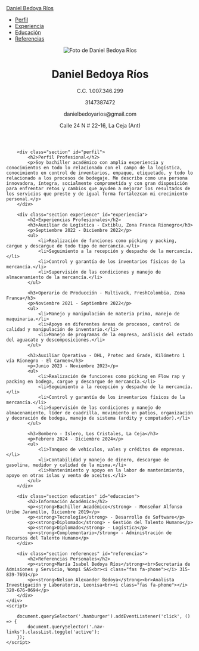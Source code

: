 <!DOCTYPE html>
<html lang="es">
<head>
    <meta charset="UTF-8">
    <meta name="viewport" content="width=device-width, initial-scale=1.0">
    <title>Hoja de Vida - Daniel Bedoya Ríos</title>
    <link rel="stylesheet" href="https://cdnjs.cloudflare.com/ajax/libs/font-awesome/5.15.4/css/all.min.css">
    
</head>
<body>
    <nav class="navbar">
        <div class="nav-container">
            <a href="#" class="brand">Daniel Bedoya Ríos</a>
            <span class="hamburger"><i class="fas fa-bars"></i></span>
            <ul class="nav-links">
                <li><a href="#perfil">Perfil</a></li>
                <li><a href="#experiencia">Experiencia</a></li>
                <li><a href="#educacion">Educación</a></li>
                <li><a href="#referencias">Referencias</a></li>
            </ul>
        </div>
    </nav>
    <div class="container">
        <header>
            <img src="img/IMG_20210310_131705.jpg" alt="Foto de Daniel Bedoya Ríos" class="profile-img">
            <h1>Daniel Bedoya Ríos</h1>
            <p><i class="fas fa-id-card"></i> C.C. 1.007.346.299</p>
            <p><i class="fas fa-phone"></i> 3147387472</p>
            <p><i class="fas fa-envelope"></i> danielbedoyarios@gmail.com</p>
            <p><i class="fas fa-map-marker-alt"></i> Calle 24 N # 22-16, La Ceja (Ant)</p>
        </header>

        <div class="section" id="perfil">
            <h2>Perfil Profesional</h2>
            <p>Soy bachiller académico con amplia experiencia y conocimientos en todo lo relacionado con el campo de la logística, conocimiento en control de inventarios, empaque, etiquetado, y todo lo relacionado a los procesos de bodegaje. Me describo como una persona innovadora, íntegra, socialmente comprometida y con gran disposición para enfrentar retos y cambios que ayuden a mejorar los resultados de los servicios que preste y de igual forma fortalezcan mi crecimiento personal.</p>
        </div>

        <div class="section experience" id="experiencia">
            <h2>Experiencias Profesionales</h2>
            <h3>Auxiliar de Logística - Extiblu, Zona Franca Rionegro</h3>
            <p>Septiembre 2022 - Diciembre 2022</p>
            <ul>
                <li>Realización de funciones como picking y packing, cargue y descargue de todo tipo de mercancía.</li>
                <li>Seguimiento a la recepción y despacho de la mercancía.</li>
                <li>Control y garantía de los inventarios físicos de la mercancía.</li>
                <li>Supervisión de las condiciones y manejo de almacenamiento de la mercancía.</li>
            </ul>

            <h3>Operario de Producción - Multivack, FreshColombia, Zona Franca</h3>
            <p>Noviembre 2021 - Septiembre 2022</p>
            <ul>
                <li>Manejo y manipulación de materia prima, manejo de maquinaria.</li>
                <li>Apoyo en diferentes áreas de procesos, control de calidad y manipulación de inventario.</li>
                <li>Manejo de programas de la empresa, análisis del estado del aguacate y descomposiciones.</li>
            </ul>

            <h3>Auxiliar Operativo - DHL, Protec and Grade, Kilómetro 1 vía Rionegro - El Carmen</h3>
            <p>Junio 2023 - Noviembre 2023</p>
            <ul>
                <li>Realización de funciones como picking en Flow rap y packing en bodega, cargue y descargue de mercancía.</li>
                <li>Seguimiento a la recepción y despacho de la mercancía.</li>
                <li>Control y garantía de los inventarios físicos de la mercancía.</li>
                <li>Supervisión de las condiciones y manejo de almacenamiento, líder de cuadrilla, movimiento en patios, organización y decoración de bodega, manejo de sistema (ardity y computador).</li>
            </ul>

            <h3>Bombero - Islero, Los Cristales, La Ceja</h3>
            <p>Febrero 2024 - Diciembre 2024</p>
            <ul>
                <li>Tanqueo de vehículos, vales y créditos de empresas.</li>
                <li>Contabilidad y manejo de dinero, descargue de gasolina, medidor y calidad de la misma.</li>
                <li>Mantenimiento y apoyo en la labor de mantenimiento, apoyo en otras islas y venta de aceites.</li>
            </ul>
        </div>

        <div class="section education" id="educacion">
            <h2>Información Académica</h2>
            <p><strong>Bachiller Académico</strong> - Monseñor Alfonso Uribe Jaramillo, Diciembre 2019</p>
            <p><strong>Tecnología</strong> - Desarrollo de Software</p>
            <p><strong>Diplomado</strong> - Gestión del Talento Humano</p>
            <p><strong>Diplomado</strong> - Logística</p>
            <p><strong>Complementario</strong> - Administración de Recursos del Talento Humano</p>
        </div>

        <div class="section references" id="referencias">
            <h2>Referencias Personales</h2>
            <p><strong>María Isabel Bedoya Ríos</strong><br>Secretaria de Admisiones y Servicio, Wompi SAS<br><i class="fas fa-phone"></i> 315-839-7691</p>
            <p><strong>Nelson Alexander Bedoya</strong><br>Analista Investigación y Laboratorio, Leonisa<br><i class="fas fa-phone"></i> 320-676-0694</p>
        </div>
    </div>
    <script>
        
        document.querySelector('.hamburger').addEventListener('click', () => {
            document.querySelector('.nav-links').classList.toggle('active');
        });
    </script>
</body>
</html>
